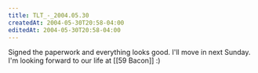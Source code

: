 ```yaml
---
title: TLT_-_2004.05.30
createdAt: 2004-05-30T20:58-04:00
editedAt: 2004-05-30T20:58-04:00
---
```


Signed the paperwork and everything looks good. I'll move in next Sunday. I'm looking forward to our life at [[59 Bacon]] :)

